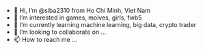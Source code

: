 - 👋 Hi, I’m @siba2310 from Ho Chi Minh, Viet Nam
- 👀 I’m interested in games, moives, girls, fwb5
- 🌱 I’m currently learning machine learning, big data, crypto trader
- 💞️ I’m looking to collaborate on ...
- 📫 How to reach me ...

<!---
siba2310/siba2310 is a ✨ special ✨ repository because its `README.md` (this file) appears on your GitHub profile.
You can click the Preview link to take a look at your changes.
--->
